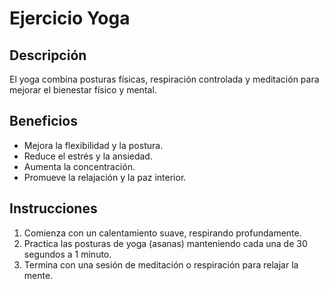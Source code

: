 # Ejercicio Yoga

## Descripción
El yoga combina posturas físicas, respiración controlada y meditación para mejorar el bienestar físico y mental.

## Beneficios
- Mejora la flexibilidad y la postura.
- Reduce el estrés y la ansiedad.
- Aumenta la concentración.
- Promueve la relajación y la paz interior.

## Instrucciones
1. Comienza con un calentamiento suave, respirando profundamente.
2. Practica las posturas de yoga (asanas) manteniendo cada una de 30 segundos a 1 minuto.
3. Termina con una sesión de meditación o respiración para relajar la mente.
